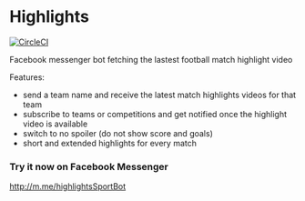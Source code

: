 # Highlights

[![CircleCI](https://circleci.com/gh/paulvidal/Highlights.svg?style=svg)](https://circleci.com/gh/paulvidal/Highlights)

Facebook messenger bot fetching the lastest football match highlight video

Features:

- send a team name and receive the latest match highlights videos for that team
- subscribe to teams or competitions and get notified once the highlight video is available
- switch to no spoiler (do not show score and goals)
- short and extended highlights for every match

### Try it now on Facebook Messenger

http://m.me/highlightsSportBot